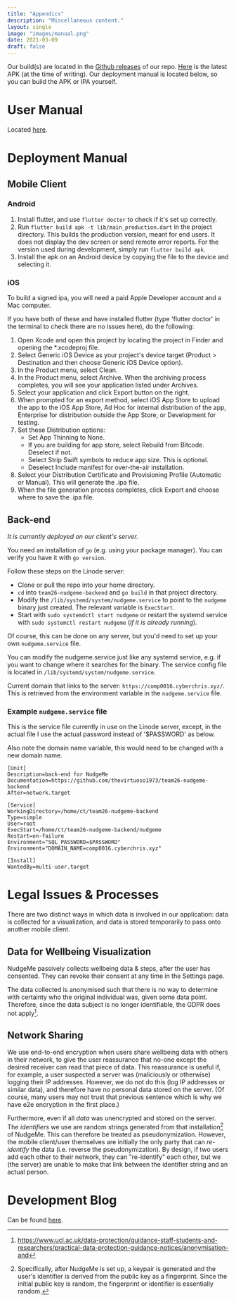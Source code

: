 ```yaml
---
title: "Appendics"
description: "Miscellaneous content."
layout: single
image: "images/manual.png"
date: 2021-03-09
draft: false
---
```


Our build(s) are located in the [Github releases](https://github.com/UCLComputerScience/COMP0016_2020_21_Team26/releases)
of our repo. [Here](https://github.com/UCLComputerScience/COMP0016_2020_21_Team26/releases/download/v1.4.4/app-release.apk)
is the latest APK (at the time of writing). Our deployment manual is located below, so you can build the APK or IPA
yourself.

# User Manual

Located [here](https://uclcomputerscience.github.io/COMP0016_2020_21_Team26/pdfs/usermanual.pdf).

# Deployment Manual

## Mobile Client

### Android

1. Install flutter, and use `flutter doctor` to check if it's set up correctly.
2. Run `flutter build apk -t lib/main_production.dart` in the project directory.
This builds the production version, meant for end users. It does not display the
dev screen or send remote error reports. For the version used during development,
simply run `flutter build apk`.
3. Install the apk on an Android device by copying the file to the device and
selecting it.

### iOS

To build a signed ipa, you will need a paid Apple Developer account and a Mac computer.

If you have both of these and have installed flutter (type 'flutter doctor' in the terminal to check there are no issues here), do the following:
1. Open Xcode and open this project by locating the project in Finder and opening the *.xcodeproj file.
2. Select Generic iOS Device as your project's device target (Product > Destination and then choose Generic iOS Device option).
3. In the Product menu, select Clean.
4. In the Product menu, select Archive. When the archiving process completes, you will see your application listed under Archives.
5. Select your application and click Export button on the right. 
6. When prompted for an export method, select iOS App Store to upload the app to the iOS App Store, Ad Hoc for internal distribution of the app, Enterprise for distribution outside the App Store, or Development for testing. 
7. Set these Distribution options:
    - Set App Thinning to None.
    - If you are building for app store, select Rebuild from Bitcode. Deselect if not.
    - Select Strip Swift symbols to reduce app size. This is optional.
    - Deselect Include manifest for over-the-air installation.
9. Select your Distribution Certificate and Provisioning Profile (Automatic or Manual). This will generate the .ipa file. 
10. When the file generation process completes, click Export and choose where to save the .ipa file.

## Back-end

_It is currently deployed on our client's server._

You need an installation of `go` (e.g. using your package manager). You can verify
you have it with `go version`.

Follow these steps on the Linode server:
- Clone or pull the repo into your home directory.
- `cd` into `team26-nudgeme-backend` and `go build` in that project directory.
- Modify the `/lib/systemd/system/nudgeme.service` to point to the `nudgeme` 
binary just created. The relevant variable is `ExecStart`.
- Start with `sudo systemdctl start nudgeme` or restart the systemd service with
`sudo systemctl restart nudgeme` (*if it is already running*).

Of course, this can be done on any server, but you'd need to set up your own
`nudgeme.service` file.

You can modify the nudgeme.service just like any systemd service, e.g. if you want to change
where it searches for the binary.
The service config file is located in `/lib/systemd/system/nudgeme.service`.

Current domain that links to the server:
`https://comp0016.cyberchris.xyz/`.
This is retrieved from the environment variable in the `nudgeme.service` file.

### Example `nudgeme.service` file

This is the service file currently in use on the Linode server, except, in the
actual file I use the actual password instead of '$PASSWORD' as below.

Also note the domain name variable, this would need to be changed with a 
new domain name.

```
[Unit]
Description=back-end for NudgeMe
Documentation=https://github.com/thevirtuoso1973/team26-nudgeme-backend
After=network.target

[Service]
WorkingDirectory=/home/ct/team26-nudgeme-backend
Type=simple
User=root
ExecStart=/home/ct/team26-nudgeme-backend/nudgeme
Restart=on-failure
Environment="SQL_PASSWORD=$PASSWORD"
Environment="DOMAIN_NAME=comp0016.cyberchris.xyz"

[Install]
WantedBy=multi-user.target
```

# Legal Issues & Processes

There are two distinct ways in which data is involved in our application:
data is collected for a visualization, and data is stored temporarily to pass
onto another mobile client.

## Data for Wellbeing Visualization

NudgeMe passively collects wellbeing data & steps, after the user has consented.
They can revoke their consent at any time in the Settings page.

The data collected is anonymised such that there is no way to determine with
certainty who the original individual was, given some data point.
Therefore, since the data subject is no longer identifiable, the GDPR
does not apply[^data].

[^data]: https://www.ucl.ac.uk/data-protection/guidance-staff-students-and-researchers/practical-data-protection-guidance-notices/anonymisation-and

## Network Sharing

We use end-to-end encryption when users share wellbeing data with others
in their network, to give the user reassurance that no-one except the desired
receiver can read that piece of data.
This reassurance is useful if, for example, a user suspected a server was 
(maliciously or otherwise) logging their IP addresses.
However, we do not do this (log IP addresses or similar data), and therefore have no 
personal data stored on the server. (Of course, many users may not trust that previous
sentence which is why we have e2e encryption in the first place.)

Furthermore, even if all *data* was unencrypted and stored on the server. The
*identifiers* we use are random strings generated from that installation[^fingerprint] of
NudgeMe. This can therefore be treated as pseudonymization.
However, the mobile client/user themselves are initially the only party that can *re-identify*
the data (i.e. reverse the pseudonymization). By design, if two users add each other
to their network, they can "re-identify" each other, but we (the server) are unable 
to make that link between the identifier string and an actual person.

[^fingerprint]: Specifically, after NudgeMe is set up, a keypair is generated
                and the user's identifier is derived from the public key
                as a fingerprint. Since the initial public key is random,
                the fingerprint or identifier is essentially random.

# Development Blog

Can be found [here](https://uclcomputerscience.github.io/COMP0016_2020_21_Team26/).
